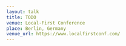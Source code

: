 ```yaml
---
layout: talk
title: TODO
venue: Local-First Conference
place: Berlin, Germany
venue_url: https://www.localfirstconf.com/
---
```


